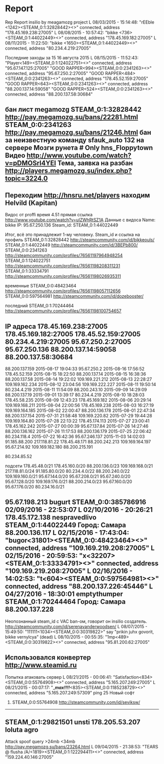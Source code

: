 # Report
Rep
Report insilio by meagamozg project
L 08/03/2015 - 15:14:48: "rEEble <jch><1242><STEAM_0:1:32828442><>" connected, address "178.45.169.238:27005"
L 08/08/2015 - 10:57:42: "bikke <insilio><736><STEAM_0:1:44022449><>" connected, address "178.45.169.182:27005"
L 08/11/2015 - 11:22:50: "bikke <insilio><1650><STEAM_0:1:44022449><>" connected, address "80.234.4.219:27005"

Последние заходы за 15 16 августа 2015
L 08/15/2015 - 11:52:43: "Player<149><STEAM_0:1:124022751><>" connected, address "95.67.147.125:27005"
"GOOD RAPPER<994><STEAM_0:0:2341263><>" connected, address "95.67.250.2:27005"
"GOOD RAPPER<484><STEAM_0:0:2341263><>" connected, address "178.45.52.159:27005"
"GOOD RAPPER<643><STEAM_0:0:2341263><>" connected, address "88.200.137.14:59058"
"GOOD RAPPER<524><STEAM_0:0:2341263><>" connected, address "88.200.137.58:30684"

бан лист megamozg
STEAM_0:1:32828442 http://pay.megamozg.su/bans/22281.html
STEAM_0:0:2341263 http://pay.megamozg.su/bans/21246.html бан за неизвестную команду sfauk_auto 132
на сервере Мозги рунета # Only hns_Floppytown Видео http://www.youtube.com/watch?v=pDMOSrl4YEI
Тема, заявка на разбан http://players.megamozg.su/index.php?topic=3224.0
-------------------------------------------------------------------------------------------------
Переходим http://hnsru.net/players  находим Helvild (Kapitan)
-------------------------------------------------------------------------------------------------
Видос от proffi время 4.51 прямая ссылка http://www.youtube.com/watch?v=uIZWhRtSZ1A
Данные с видоса
Name: bikke <insilio>
IP: 95.67.250.136
Steam_id: STEAM_0:1:44022449


Итог, всё это принадлежит 1-му человеку.
Steam_id и ссылка на профиль
STEAM_0:1:32828442 http://steamcommunity.com/id/bikkeouls/
STEAM_0:1:44022449 http://steamcommunity.com/id/3BEPb800/
STEAM_0:0:2341263 http://steamcommunity.com/profiles/76561197964948254
STEAM_0:1:124022751 http://steamcommunity.com/profiles/76561198208311231
STEAM_0:1:33334791 http://steamcommunity.com/profiles/76561198026935311

временные
STEAM_0:0:48423464 http://steamcommunity.com/profiles/76561198057112656
STEAM_0:0:597564981 http://steamcommunity.com/id/dozebooster/

последний
STEAM_0:1:70244464 http://steamcommunity.com/profiles/76561198100754657

IP адреса
178.45.169.238:27005
178.45.169.182:27005
178.45.52.159:27005
80.234.4.219:27005
95.67.250.2:27005
95.67.250.136
88.200.137.14:59058
88.200.137.58:30684
--------------------------------------------
88.200.137.159	2015-08-17 19:04:33
95.67.250.2	2015-08-16 17:56:52
178.45.52.159	2015-08-15 18:22:50
88.200.137.14	2015-08-15 16:38:36
88.200.137.58	2015-08-14 19:22:02
109.169.221.212	2015-08-13 22:28:27
109.169.162.234	2015-08-12 23:04:56
109.169.222.227	2015-08-11 19:50:14
80.234.4.219	2015-08-11 11:54:09
88.200.243.10	2015-09-09 14:29:09
88.200.137.19	2015-09-01 13:39:17
80.234.4.219	2015-08-10 18:28:03
178.45.58.235	2015-08-09 12:43:23
178.45.169.182	2015-08-06 20:29:14
109.169.168.211	2015-08-04 22:00:56
178.45.169.238	2015-08-03 16:27:19
109.169.164.185	2015-08-02 22:00:47
88.200.136.178	2015-08-01 22:47:34
88.200.137.154	2015-07-31 21:58:48
109.169.220.82	2015-07-29 19:44:28
109.169.164.80	2015-07-28 22:13:22
178.45.174.113	2015-07-27 23:00:41
178.45.162.242	2015-07-27 00:00:39
95.67.137.84	2015-07-26 14:27:46
88.200.136.162	2015-07-26 11:17:53
88.200.136.179	2015-07-25 22:06:42
80.234.118.4	2015-07-22 16:42:36
95.67.246.137 2015-11-03 14:02:03
91.185.88.200
217.118.81.22
178.45.48.171
88.200.242.213
109.169.164.197
95.67.214.92
109.169.182.180
88.200.215.191

80.234.85.52

подсети
178.45.48.0/21
178.45.160.0/20
88.200.136.0/23
109.169.168.0/21
217.118.81.0/24
91.185.80.0/20
80.234.4.0/22
88.200.240.0/22
109.169.160.0/21
95.67.144.0/20
95.67.208.0/21
95.67.240.0/20
95.67.128.0/20
109.169.176.0/21
88.200.214.0/23
95.67.160.0/20
95.67.176.0/20
80.234.16.0/21

95.67.198.213 bugurt STEAM_0:0:385786916  02/09/2016 - 22:53:07
L 02/10/2016 - 20:26:21 178.45.172.138
nespravedlivo	STEAM_0:1:44022449	Город: Самара  88.200.136.117
L 02/15/2016 - 17:43:04: "bugor<31801><STEAM_0:0:48423464><>" connected, address "109.169.219.208:27005"
L 02/15/2016 - 20:59:53: "x<32207><STEAM_0:1:33334791><>" connected, address "109.169.219.208:27005"
L 02/16/2016 - 14:02:53: "t<604><STEAM_0:0:597564981><>" connected, address "88.200.137.226:45446"
L 04/27/2016 - 18:30:01 emptythumper	STEAM_0:1:70244464	Город: Самара  88.200.137.228
-------------------------------------------------------
Неопознанный steam_id с VAC ban-ом, говорит он insilio создатель.
http://steamcommunity.com/id/serenavanderwoodsen/
L 08/07/2015 - 15:49:50: "111111<1034><STEAM_0:0:30319822><CT>" say "prikin juhx govorit, bikke vernylcya" (dead)
L 08/10/2015 - 00:55:35: "1mp<489><STEAM_0:0:30319822><>" connected, address "95.81.200.62:27005"

Использовался конвертер http://www.steamid.ru
-------------------------------------------------------------------------------
Попытка атаковать сервер
L 08/21/2015 - 00:06:41: "Satisfaction<834><STEAM_0:0:55764908><>" connected, address "5.165.207.249:27005"
L 08/21/2015 - 00:07:17: "____**max!!!!**___<835><STEAM_0:0:1185238729><>" connected, address "5.165.207.249:57309"
ping 25
Новый софт
1) STEAM_0:0:55764908 http://steamcommunity.com/id/seviksw/
------------------------------------------------------
STEAM_0:1:29821501 unsti 178.205.53.207 loluta agro
-------------------------------------------------------
Attack spoof query >24mb <34mb
http://pay.megamozg.su/bans/23264.html
L 09/04/2015 - 21:38:53: "TEARS @ flusha /A/<1819><STEAM_0:1:122294411><>" connected, address "159.224.40.146:27005"
